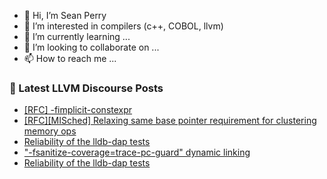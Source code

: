 - 👋 Hi, I’m Sean Perry
- 👀 I’m interested in compilers (c++, COBOL, llvm)
- 🌱 I’m currently learning ...
- 💞️ I’m looking to collaborate on ...
- 📫 How to reach me ...

<!---
s66perry/s66perry is a ✨ special ✨ repository because its `README.md` (this file) appears on your GitHub profile.
You can click the Preview link to take a look at your changes.
--->
### 📕 Latest LLVM Discourse Posts

<!-- DISCOURSE-LLVM:START -->
- [[RFC] -fimplicit-constexpr](https://discourse.llvm.org/t/rfc-fimplicit-constexpr/85963?page=2#post_21)
- [[RFC][MISched] Relaxing same base pointer requirement for clustering memory ops](https://discourse.llvm.org/t/rfc-misched-relaxing-same-base-pointer-requirement-for-clustering-memory-ops/86132#post_2)
- [Reliability of the lldb-dap tests](https://discourse.llvm.org/t/reliability-of-the-lldb-dap-tests/86125#post_17)
- [&quot;-fsanitize-coverage=trace-pc-guard&quot; dynamic linking](https://discourse.llvm.org/t/fsanitize-coverage-trace-pc-guard-dynamic-linking/86134#post_1)
- [Reliability of the lldb-dap tests](https://discourse.llvm.org/t/reliability-of-the-lldb-dap-tests/86125#post_16)
<!-- DISCOURSE-LLVM:END -->
